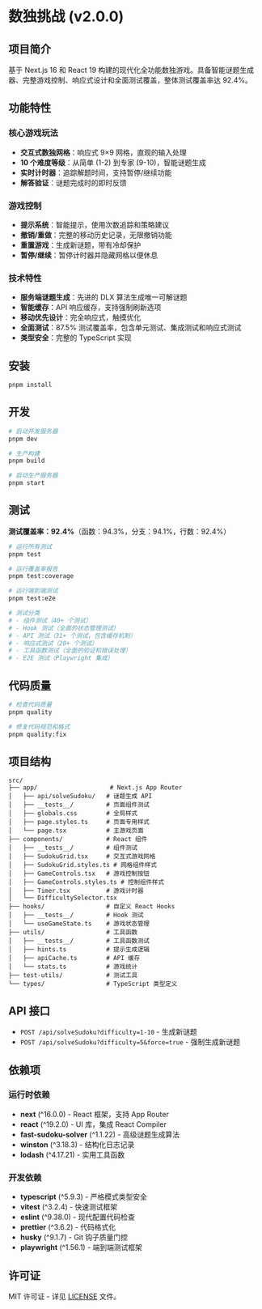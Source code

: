 # 数独挑战 (v2.0.0)

## 项目简介

基于 Next.js 16 和 React 19 构建的现代化全功能数独游戏。具备智能谜题生成器、完整游戏控制、响应式设计和全面测试覆盖，整体测试覆盖率达 92.4%。

## 功能特性

### 核心游戏玩法

- **交互式数独网格**：响应式 9×9 网格，直观的输入处理
- **10 个难度等级**：从简单 (1-2) 到专家 (9-10)，智能谜题生成
- **实时计时器**：追踪解题时间，支持暂停/继续功能
- **解答验证**：谜题完成时的即时反馈

### 游戏控制

- **提示系统**：智能提示，使用次数追踪和策略建议
- **撤销/重做**：完整的移动历史记录，无限撤销功能
- **重置游戏**：生成新谜题，带有冷却保护
- **暂停/继续**：暂停计时器并隐藏网格以便休息

### 技术特性

- **服务端谜题生成**：先进的 DLX 算法生成唯一可解谜题
- **智能缓存**：API 响应缓存，支持强制刷新选项
- **移动优先设计**：完全响应式，触摸优化
- **全面测试**：87.5% 测试覆盖率，包含单元测试、集成测试和响应式测试
- **类型安全**：完整的 TypeScript 实现

## 安装

```bash
pnpm install
```

## 开发

```bash
# 启动开发服务器
pnpm dev

# 生产构建
pnpm build

# 启动生产服务器
pnpm start
```

## 测试

**测试覆盖率：92.4%**（函数：94.3%，分支：94.1%，行数：92.4%）

```bash
# 运行所有测试
pnpm test

# 运行覆盖率报告
pnpm test:coverage

# 运行端到端测试
pnpm test:e2e

# 测试分类
# - 组件测试（40+ 个测试）
# - Hook 测试（全面的状态管理测试）
# - API 测试（31+ 个测试，包含缓存机制）
# - 响应式测试（20+ 个测试）
# - 工具函数测试（全面的验证和错误处理）
# - E2E 测试（Playwright 集成）
```

## 代码质量

```bash
# 检查代码质量
pnpm quality

# 修复代码规范和格式
pnpm quality:fix
```

## 项目结构

```
src/
├── app/                    # Next.js App Router
│   ├── api/solveSudoku/   # 谜题生成 API
│   ├── __tests__/         # 页面组件测试
│   ├── globals.css        # 全局样式
│   ├── page.styles.ts     # 页面专用样式
│   └── page.tsx           # 主游戏页面
├── components/            # React 组件
│   ├── __tests__/         # 组件测试
│   ├── SudokuGrid.tsx     # 交互式游戏网格
│   ├── SudokuGrid.styles.ts # 网格组件样式
│   ├── GameControls.tsx   # 游戏控制按钮
│   ├── GameControls.styles.ts # 控制组件样式
│   ├── Timer.tsx          # 游戏计时器
│   └── DifficultySelector.tsx
├── hooks/                 # 自定义 React Hooks
│   ├── __tests__/         # Hook 测试
│   └── useGameState.ts    # 游戏状态管理
├── utils/                 # 工具函数
│   ├── __tests__/         # 工具函数测试
│   ├── hints.ts           # 提示生成逻辑
│   ├── apiCache.ts        # API 缓存
│   └── stats.ts           # 游戏统计
├── test-utils/            # 测试工具
└── types/                 # TypeScript 类型定义
```

## API 接口

- `POST /api/solveSudoku?difficulty=1-10` - 生成新谜题
- `POST /api/solveSudoku?difficulty=5&force=true` - 强制生成新谜题

## 依赖项

### 运行时依赖

- **next** (^16.0.0) - React 框架，支持 App Router
- **react** (^19.2.0) - UI 库，集成 React Compiler
- **fast-sudoku-solver** (^1.1.22) - 高级谜题生成算法
- **winston** (^3.18.3) - 结构化日志记录
- **lodash** (^4.17.21) - 实用工具函数

### 开发依赖

- **typescript** (^5.9.3) - 严格模式类型安全
- **vitest** (^3.2.4) - 快速测试框架
- **eslint** (^9.38.0) - 现代配置代码检查
- **prettier** (^3.6.2) - 代码格式化
- **husky** (^9.1.7) - Git 钩子质量门控
- **playwright** (^1.56.1) - 端到端测试框架

## 许可证

MIT 许可证 - 详见 [LICENSE](LICENSE) 文件。
